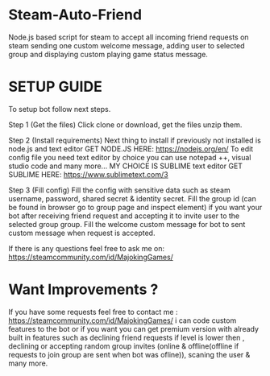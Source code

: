 # Steam-Auto-Friend
Node.js based script for steam to accept all incoming friend requests on steam sending one custom welcome message, adding user to selected group and displaying custom playing game status message.

# SETUP GUIDE

To setup bot follow next steps.

Step 1 (Get the files)
Click clone or download, get the files unzip them. 

Step 2 (Install requirements)
Next thing to install if previously not installed is node.js and text editor
GET NODE.JS HERE: https://nodejs.org/en/
To edit config file you need text editor by choice you can use notepad ++, visual studio code and many more...
MY CHOICE IS SUBLIME text editor
GET SUBLIME HERE: https://www.sublimetext.com/3

Step 3 (Fill config)
Fill the config with sensitive data such as steam username, password, shared secret & identity secret.
Fill the group id (can be found in browser go to group page and inspect element) if you want your bot after receiving friend request and accepting it to invite user to the selected group group.
Fill the welcome custom message for bot to sent custom message when request is accepted.

If there is any questions feel free to ask me on: https://steamcommunity.com/id/MajokingGames/

# Want Improvements ?

If you have some requests feel free to contact me : https://steamcommunity.com/id/MajokingGames/ i can code custom features to the bot or if you want you can get premium version with already built in features such as declining friend requests if level is lower then <x>, declining or accepting random group invites (online & offline(offline if requests to join group are sent when bot was ofline)), scaning the user & many more.

